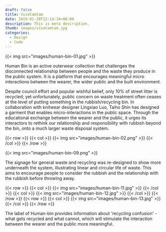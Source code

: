 ```yaml
---
draft: false
title: Vivatamtam
date: 2019-01-20T12:14:34+06:00
description: This is meta description.
thumb: images/vivatamtam.jpg
categories:
  - Design
  - Code
---
```


{{< img src="images/human-bin-01.jpg" >}}

Human Bin is an active outerwear collection that challenges the disconnected relationship between people and the waste they produce in the public system. It is a platform that encourages meaningful micro interactions between the wearer, the wider public and the built environment. 

Despite council effort and popular wishful belief, only 10% of street litter is recycled; yet unfortunately, public concern on waste treatment often ceases at the level of putting something in the rubbish/recycling bin. In collaboration with knitwear designer Lingxiao Luo, Taiho Shin has designed a garment that enables micro-interactions in the public space. Through the educational exchange between the wearer and the public, it urges its interactors to rethink our relationship and responsibility with rubbish beyond the bin, onto a much larger waste disposal system.

{{< row >}}
  {{< col >}}
{{< img src="images/human-bin-02.png" >}}
  {{< /col >}}
{{< /row >}}

{{< img src="images/human-bin-09.png" >}}

The signage for general waste and recycling was re-designed to show more underneath the system, illustrating linear and circular life of waste. This aims to encourage people to consider the rubbish and the relationship with the rubbish before throwing away.

{{< row >}}
  {{< col >}}
    {{< img src="images/human-bin-11.jpg" >}}
  {{< /col >}}
  {{< col >}}
    {{< img src="images/human-bin-12.jpg" >}}
  {{< /col >}}
{{< /row >}}
{{< row >}}
  {{< col >}}
{{< img src="images/human-bin-13.jpg" >}}
  {{< /col >}}
{{< /row >}}

The label of Human-bin provides information about 'recycling confusion' - what gets recycled and what cannot, which will stimulate the interaction between the wearer and the public more meaningful. 